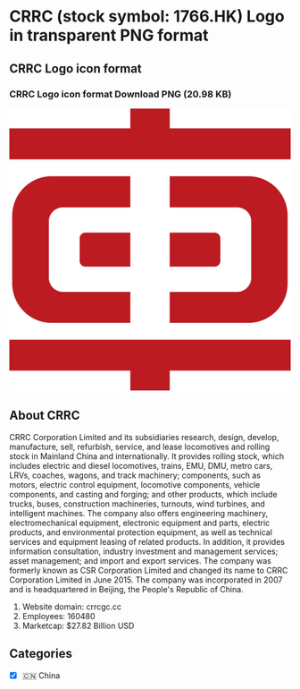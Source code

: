 # CRRC (stock symbol: 1766.HK) Logo in transparent PNG format

## CRRC Logo icon format

### CRRC Logo icon format Download PNG (20.98 KB)

![CRRC Logo icon format Download PNG (20.98 KB)](/img/orig/1766.HK-42f96e1a.png)

## About CRRC

CRRC Corporation Limited and its subsidiaries research, design, develop, manufacture, sell, refurbish, service, and lease locomotives and rolling stock in Mainland China and internationally. It provides rolling stock, which includes electric and diesel locomotives, trains, EMU, DMU, metro cars, LRVs, coaches, wagons, and track machinery; components, such as motors, electric control equipment, locomotive components, vehicle components, and casting and forging; and other products, which include trucks, buses, construction machineries, turnouts, wind turbines, and intelligent machines. The company also offers engineering machinery, electromechanical equipment, electronic equipment and parts, electric products, and environmental protection equipment, as well as technical services and equipment leasing of related products. In addition, it provides information consultation, industry investment and management services; asset management; and import and export services. The company was formerly known as CSR Corporation Limited and changed its name to CRRC Corporation Limited in June 2015. The company was incorporated in 2007 and is headquartered in Beijing, the People's Republic of China.

1. Website domain: crrcgc.cc
2. Employees: 160480
3. Marketcap: $27.82 Billion USD


## Categories
- [x] 🇨🇳 China
